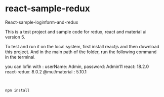 # react-sample-redux
React-sample-loginform-and-redux 

This is a test project and sample code for redux, react and material ui version 5.

To test and run it on the local system, first install reactjs and then download this project.
And in the main path of the folder, run the following command in the terminal.

you can lofin with :   userName: Admin, password: Admin11
react: 18.2.0
react-redux: 8.0.2
@mui/material : 5.10.1

‍‍
````
npm install


